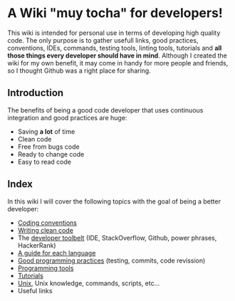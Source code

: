 # A Wiki "muy tocha" for developers!

This wiki is intended for personal use in terms of developing high quality code. The only purpose is to gather usefull links, good practices, conventions, IDEs, commands, testing tools, linting tools, tutorials and **all those things every developer should have in mind**. Although I created the wiki for my own benefit, it may come in handy for more people and friends, so I thought Github was a right place for sharing.

## Introduction

The benefits of being a good code developer that uses continuous integration and good practices are huge:
- Saving **a lot** of time
- Clean code
- Free from bugs code
- Ready to change code
- Easy to read code

## Index

In this wiki I will cover the following topics with the goal of being a better developer:

* [Coding conventions](https://github.com/Catacrockers/WikiTocha/blob/master/coding_conventions/coding_conventions.md)
* [Writing clean code](https://github.com/Catacrockers/WikiTocha/blob/master/clean_code/clean_code.md)
* The [developer toolbelt](https://github.com/Catacrockers/WikiTocha/blob/master/developer_toolbelt/developer_toolbelt.md) (IDE, StackOverflow, Github, power phrases, HackerRank)
* [A guide for each language](https://github.com/Catacrockers/WikiTocha/blob/master/guide_for_each_language/a_guide_for_each_language.md)
* [Good programming practices](https://github.com/Catacrockers/WikiTocha/blob/master/good_practices/good_practices.md) (testing, commits, code revission)
* [Programming tools](https://github.com/Catacrockers/WikiTocha/blob/master/programming_tools/programming_tools.md)
* [Tutorials](https://github.com/Catacrockers/WikiTocha/blob/master/tutorials/tutorials.md)
* [Unix](/unix/main.md), Unix knowledge, commands, scripts, etc...
* Useful links

#
